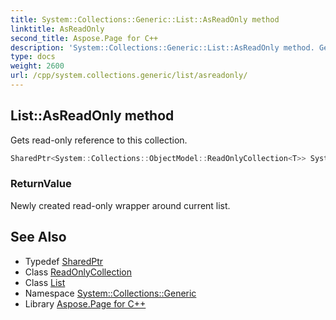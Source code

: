 ```yaml
---
title: System::Collections::Generic::List::AsReadOnly method
linktitle: AsReadOnly
second_title: Aspose.Page for C++
description: 'System::Collections::Generic::List::AsReadOnly method. Gets read-only reference to this collection in C++.'
type: docs
weight: 2600
url: /cpp/system.collections.generic/list/asreadonly/
---
```

## List::AsReadOnly method


Gets read-only reference to this collection.

```cpp
SharedPtr<System::Collections::ObjectModel::ReadOnlyCollection<T>> System::Collections::Generic::List<T>::AsReadOnly()
```


### ReturnValue

Newly created read-only wrapper around current list.

## See Also

* Typedef [SharedPtr](../../../system/sharedptr/)
* Class [ReadOnlyCollection](../../../system.collections.objectmodel/readonlycollection/)
* Class [List](../)
* Namespace [System::Collections::Generic](../../)
* Library [Aspose.Page for C++](../../../)
